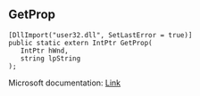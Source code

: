 ## GetProp

```
[DllImport("user32.dll", SetLastError = true)]
public static extern IntPtr GetProp(
   IntPtr hWnd,
   string lpString
);
```

Microsoft documentation: [Link](https://learn.microsoft.com/en-us/windows/win32/api/winuser/nf-winuser-getpropa)
